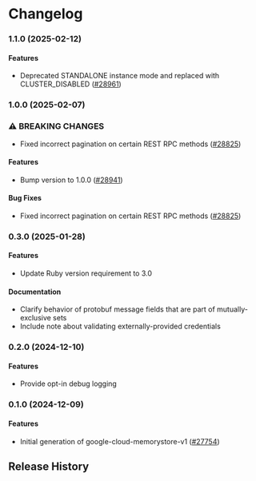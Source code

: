 # Changelog

### 1.1.0 (2025-02-12)

#### Features

* Deprecated STANDALONE instance mode and replaced with CLUSTER_DISABLED ([#28961](https://github.com/googleapis/google-cloud-ruby/issues/28961)) 

### 1.0.0 (2025-02-07)

### ⚠ BREAKING CHANGES

* Fixed incorrect pagination on certain REST RPC methods ([#28825](https://github.com/googleapis/google-cloud-ruby/issues/28825))

#### Features

* Bump version to 1.0.0 ([#28941](https://github.com/googleapis/google-cloud-ruby/issues/28941)) 
#### Bug Fixes

* Fixed incorrect pagination on certain REST RPC methods ([#28825](https://github.com/googleapis/google-cloud-ruby/issues/28825)) 

### 0.3.0 (2025-01-28)

#### Features

* Update Ruby version requirement to 3.0 
#### Documentation

* Clarify behavior of protobuf message fields that are part of mutually-exclusive sets 
* Include note about validating externally-provided credentials 

### 0.2.0 (2024-12-10)

#### Features

* Provide opt-in debug logging 

### 0.1.0 (2024-12-09)

#### Features

* Initial generation of google-cloud-memorystore-v1 ([#27754](https://github.com/googleapis/google-cloud-ruby/issues/27754)) 

## Release History
